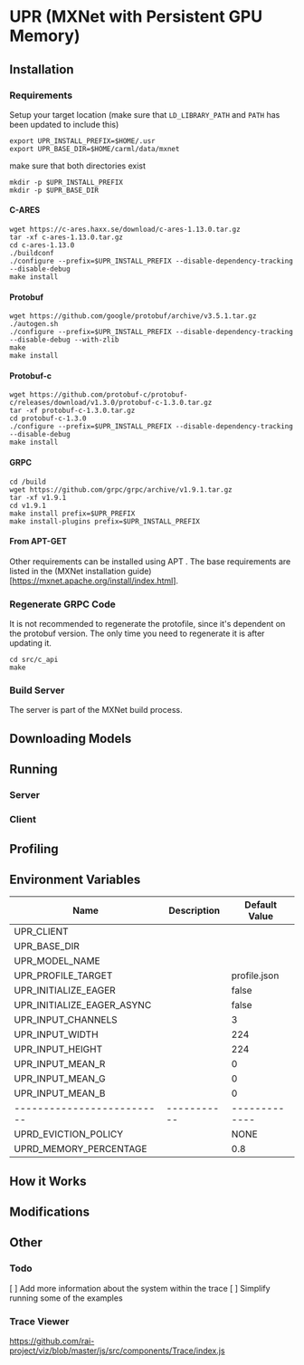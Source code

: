 # UPR (MXNet with Persistent GPU Memory)

## Installation

### Requirements

Setup your target location (make sure that `LD_LIBRARY_PATH` and `PATH` has been updated to include this)

```
export UPR_INSTALL_PREFIX=$HOME/.usr
export UPR_BASE_DIR=$HOME/carml/data/mxnet
```

make sure that both directories exist

```
mkdir -p $UPR_INSTALL_PREFIX
mkdir -p $UPR_BASE_DIR
```

#### C-ARES

```
wget https://c-ares.haxx.se/download/c-ares-1.13.0.tar.gz
tar -xf c-ares-1.13.0.tar.gz
cd c-ares-1.13.0
./buildconf
./configure --prefix=$UPR_INSTALL_PREFIX --disable-dependency-tracking --disable-debug
make install
```

#### Protobuf

```
wget https://github.com/google/protobuf/archive/v3.5.1.tar.gz
./autogen.sh
./configure --prefix=$UPR_INSTALL_PREFIX --disable-dependency-tracking --disable-debug --with-zlib
make
make install
```

#### Protobuf-c

```
wget https://github.com/protobuf-c/protobuf-c/releases/download/v1.3.0/protobuf-c-1.3.0.tar.gz
tar -xf protobuf-c-1.3.0.tar.gz
cd protobuf-c-1.3.0
./configure --prefix=$UPR_INSTALL_PREFIX --disable-dependency-tracking --disable-debug
make install
```

#### GRPC

```
cd /build
wget https://github.com/grpc/grpc/archive/v1.9.1.tar.gz
tar -xf v1.9.1
cd v1.9.1
make install prefix=$UPR_PREFIX
make install-plugins prefix=$UPR_INSTALL_PREFIX
```

#### From APT-GET

Other requirements can be installed using APT . The base requirements are listed in the (MXNet installation guide)[https://mxnet.apache.org/install/index.html].

### Regenerate GRPC Code

It is not recommended to regenerate the protofile, since it's dependent on the protobuf version.
The only time you need to regenerate it is after updating it.

```
cd src/c_api
make
```

### Build Server

The server is part of the MXNet build process.

## Downloading Models

## Running

### Server

### Client

## Profiling

## Environment Variables

| Name                       | Description | Default Value |
| -------------------------- | ----------- | ------------- |
| UPR_CLIENT                 |             |               |
| UPR_BASE_DIR               |             |               |
| UPR_MODEL_NAME             |             |               |
| UPR_PROFILE_TARGET         |             | profile.json  |
| UPR_INITIALIZE_EAGER       |             | false         |
| UPR_INITIALIZE_EAGER_ASYNC |             | false         |
| UPR_INPUT_CHANNELS         |             | 3             |
| UPR_INPUT_WIDTH            |             | 224           |
| UPR_INPUT_HEIGHT           |             | 224           |
| UPR_INPUT_MEAN_R           |             | 0             |
| UPR_INPUT_MEAN_G           |             | 0             |
| UPR_INPUT_MEAN_B           |             | 0             |
| -------------------------- | ----------- | ------------- |
| UPRD_EVICTION_POLICY       |             | NONE          |
| UPRD_MEMORY_PERCENTAGE     |             | 0.8           |

## How it Works

## Modifications

## Other

### Todo

[ ] Add more information about the system within the trace
[ ] Simplify running some of the examples

### Trace Viewer

https://github.com/rai-project/viz/blob/master/js/src/components/Trace/index.js

